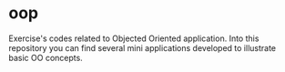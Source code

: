 # oop
Exercise's codes related to Objected Oriented application. Into this repository you can find several mini applications developed to illustrate basic OO concepts.
